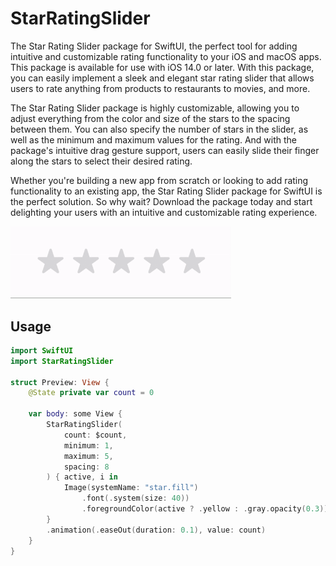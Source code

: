 # StarRatingSlider

The Star Rating Slider package for SwiftUI, the perfect tool for adding intuitive and customizable rating functionality to your iOS and macOS apps. This package is available for use with iOS 14.0 or later. With this package, you can easily implement a sleek and elegant star rating slider that allows users to rate anything from products to restaurants to movies, and more.

The Star Rating Slider package is highly customizable, allowing you to adjust everything from the color and size of the stars to the spacing between them. You can also specify the number of stars in the slider, as well as the minimum and maximum values for the rating. And with the package's intuitive drag gesture support, users can easily slide their finger along the stars to select their desired rating.

Whether you're building a new app from scratch or looking to add rating functionality to an existing app, the Star Rating Slider package for SwiftUI is the perfect solution. So why wait? Download the package today and start delighting your users with an intuitive and customizable rating experience.

<img src="./star_rating_slider.gif" width="70%" height="70%">

## Usage

```swift
import SwiftUI
import StarRatingSlider

struct Preview: View {
    @State private var count = 0
    
    var body: some View {
        StarRatingSlider(
            count: $count,
            minimum: 1,
            maximum: 5,
            spacing: 8
        ) { active, i in
            Image(systemName: "star.fill")
                .font(.system(size: 40))
                .foregroundColor(active ? .yellow : .gray.opacity(0.3))
        }
        .animation(.easeOut(duration: 0.1), value: count)
    }
}
```
